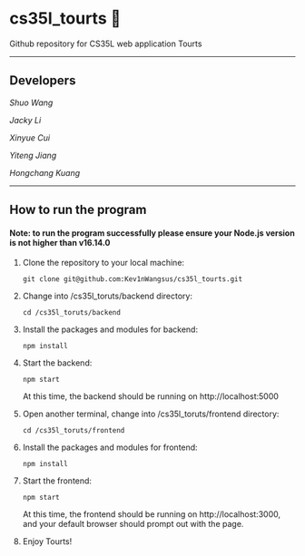 # **cs35l_tourts 🎾**

Github repository for CS35L web application Tourts 

---

## **Developers**


*Shuo Wang*

*Jacky Li*

*Xinyue Cui*

*Yiteng Jiang*

*Hongchang Kuang*

---

## **How to run the program**


#### **Note: to run the program successfully please ensure your Node.js version is not higher than v16.14.0**

1. Clone the repository to your local machine:

    `git clone git@github.com:Kev1nWangsus/cs35l_tourts.git`

2. Change into /cs35l_toruts/backend directory:

    `cd /cs35l_toruts/backend`

3. Install the packages and modules for backend:
    
    `npm install`

4. Start the backend:

    `npm start`

    At this time, the backend should be running on http://localhost:5000

5. Open another terminal, change into /cs35l_toruts/frontend directory:

    `cd /cs35l_toruts/frontend`

6. Install the packages and modules for frontend:
    
    `npm install`

7. Start the frontend:

    `npm start`

    At this time, the frontend should be running on http://localhost:3000, and your default browser should prompt out with the page.

8. Enjoy Tourts!
